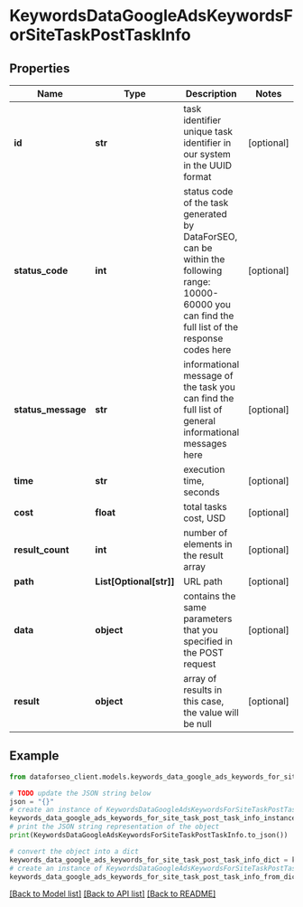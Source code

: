 # KeywordsDataGoogleAdsKeywordsForSiteTaskPostTaskInfo


## Properties

Name | Type | Description | Notes
------------ | ------------- | ------------- | -------------
**id** | **str** | task identifier unique task identifier in our system in the UUID format | [optional] 
**status_code** | **int** | status code of the task generated by DataForSEO, can be within the following range: 10000-60000 you can find the full list of the response codes here | [optional] 
**status_message** | **str** | informational message of the task you can find the full list of general informational messages here | [optional] 
**time** | **str** | execution time, seconds | [optional] 
**cost** | **float** | total tasks cost, USD | [optional] 
**result_count** | **int** | number of elements in the result array | [optional] 
**path** | **List[Optional[str]]** | URL path | [optional] 
**data** | **object** | contains the same parameters that you specified in the POST request | [optional] 
**result** | **object** | array of results in this case, the value will be null | [optional] 

## Example

```python
from dataforseo_client.models.keywords_data_google_ads_keywords_for_site_task_post_task_info import KeywordsDataGoogleAdsKeywordsForSiteTaskPostTaskInfo

# TODO update the JSON string below
json = "{}"
# create an instance of KeywordsDataGoogleAdsKeywordsForSiteTaskPostTaskInfo from a JSON string
keywords_data_google_ads_keywords_for_site_task_post_task_info_instance = KeywordsDataGoogleAdsKeywordsForSiteTaskPostTaskInfo.from_json(json)
# print the JSON string representation of the object
print(KeywordsDataGoogleAdsKeywordsForSiteTaskPostTaskInfo.to_json())

# convert the object into a dict
keywords_data_google_ads_keywords_for_site_task_post_task_info_dict = keywords_data_google_ads_keywords_for_site_task_post_task_info_instance.to_dict()
# create an instance of KeywordsDataGoogleAdsKeywordsForSiteTaskPostTaskInfo from a dict
keywords_data_google_ads_keywords_for_site_task_post_task_info_from_dict = KeywordsDataGoogleAdsKeywordsForSiteTaskPostTaskInfo.from_dict(keywords_data_google_ads_keywords_for_site_task_post_task_info_dict)
```
[[Back to Model list]](../README.md#documentation-for-models) [[Back to API list]](../README.md#documentation-for-api-endpoints) [[Back to README]](../README.md)


